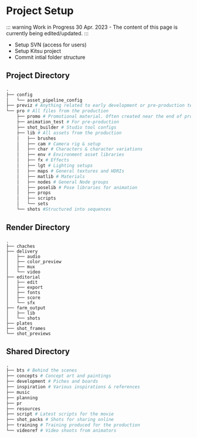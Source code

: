 # Project Setup

::: warning Work in Progress
30 Apr. 2023 - The content of this page is currently being edited/updated.
:::

* Setup SVN (access for users)
* Setup Kitsu project
* Commit intial folder structure

## Project Directory

```python
.
├── config
│   └── asset_pipeline_config
├── previz # Anything related to early development or pre-production tests
└── pro # All files from the production
    ├── promo # Promotional material. Often created near the end of production
    ├── animation_test # For pre-production
    ├── shot_builder # Studio tool configs
    ├── lib # All assets from the production
    │   ├── brushes
    │   ├── cam # Camera rig & setup
    │   ├── char # Characters & character variations
    │   ├── env # Environment asset libraries
    │   ├── fx # Effects
    │   ├── lgt # Lighting setups
    │   ├── maps # General textures and HDRIs
    │   ├── matlib # Materials
    │   ├── nodes # General Node groups
    │   ├── poselib # Pose libraries for animation
    │   ├── props
    │   ├── scripts
    │   └── sets
    └── shots #Structured into sequences
  ```

## Render Directory

```
.
├── chaches
├── delivery
│   ├── audio
│   ├── color_preview
│   ├── mux
│   └── video
├── editorial
│   ├── edit
│   ├── export
│   ├── fonts
│   ├── score
│   └── sfx
├── farm_output
│   ├── lib
│   └── shots
├── plates
├── shot_frames
└── shot_previews
```

## Shared Directory

```python
.
├── bts # Behind the scenes
├── concepts # Concept art and paintings
├── development # Piches and boards
├── inspiration # Various inspirations & references
├── music 
├── planning 
├── pr
├── resources 
├── script # Latest scripts for the movie
├── shot_packs # Shots for sharing online
├── training # Training produced for the production
└── videoref # Video shoots from animators
```
